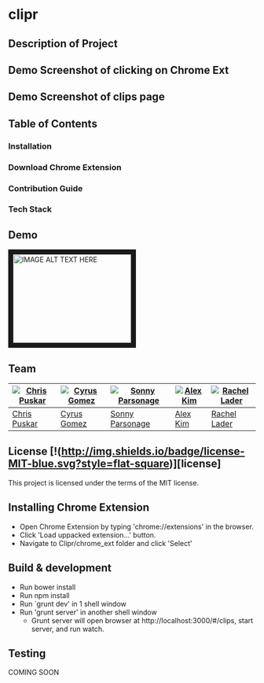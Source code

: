 # clipr

## Description of Project

## Demo Screenshot of clicking on Chrome Ext

## Demo Screenshot of clips page

## Table of Contents

### Installation

### Download Chrome Extension

### Contribution Guide

### Tech Stack

## Demo

<a href="http://www.youtube.com/watch?feature=player_embedded&v=5fP4emqw7O4
" target="_blank"><img src="http://img.youtube.com/vi/5fP4emqw7O4/0.jpg" 
alt="IMAGE ALT TEXT HERE" width="240" height="180" border="10" /></a>

## Team

[![Chris Puskar](https://avatars0.githubusercontent.com/u/5401197?v=3&s=120)](https://github.com/cjpuskar) | [![Cyrus Gomez](https://avatars2.githubusercontent.com/u/13814682?v=3&s=120)](https://github.com/cygomez) | [![Sonny Parsonage](https://avatars2.githubusercontent.com/u/13169991?v=3&s=120)](https://github.com/sonny-qa) | [![Alex Kim](https://avatars1.githubusercontent.com/u/10258122?v=3&s=120)](https://github.com/minseokim) | [![Rachel Lader](https://avatars0.githubusercontent.com/u/13043589?v=3&s=120)](https://github.com/RachelLader)
---|---|---|---|---|
[Chris Puskar](https://github.com/cjpuskar) | [Cyrus Gomez](https://github.com/cygomez) | [Sonny Parsonage](https://github.com/sonny-qa) | [Alex Kim](https://github.com/minseokim) | [Rachel Lader](https://github.com/RachelLader)

## License [!(http://img.shields.io/badge/license-MIT-blue.svg?style=flat-square)][license]

This project is licensed under the terms of the MIT license.


## Installing Chrome Extension

- Open Chrome Extension by typing 'chrome://extensions' in the browser.
- Click 'Load uppacked extension...' button.
- Navigate to Clipr/chrome_ext folder and click 'Select'

## Build & development

- Run bower install
- Run npm install
- Run `grunt dev' in 1 shell window
- Run 'grunt server' in another shell window
  - Grunt server will open browser at http://localhost:3000/#/clips, start server, and run watch.


## Testing

COMING SOON
